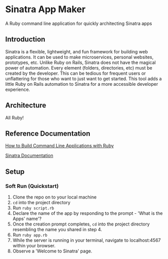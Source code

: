 # Sinatra App Maker
A Ruby command line application for quickly architecting Sinatra apps

## Introduction


Sinatra is a flexible, lightweight, and fun framework for building web applications. It can be used to make microservices, personal websites, prototypes, etc. Unlike Ruby on Rails, Sinatra does not have the magical power of automation. Every element (folders, directories, etc) must be created by the developer. This can be tedious for frequent users or unflattering for those who want to just want to get started. This tool adds a little Ruby on Rails automation to Sinatra for a more accessible developer experience. 

## Architecture 


All Ruby! 

## Reference Documentation 


[How to Build Command Line Applications with Ruby](https://www.rubyguides.com/2018/12/ruby-argv/)

[Sinatra Documentation](http://sinatrarb.com/documentation.html)


## Setup


### Soft Run (Quickstart)


1. Clone the repo on to your local machine
2. `cd` into the project directory
3. Run `ruby script.rb` 
4. Declare the name of the app by responding to the prompt - 'What is the Apps' name'?
5. Once the creation prompt completes, `cd` into the project directory resembling the name you shared in step 4. 
6. Run `ruby app.rb`
7. While the server is running in your terminal, navigate to localhost:4567 within your browser.
8. Observe a 'Welcome to Sinatra' page.

